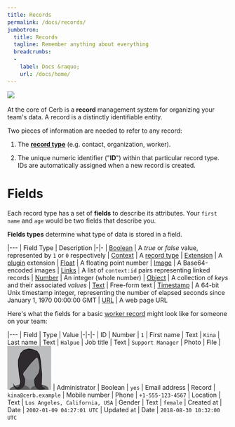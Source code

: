 ```yaml
---
title: Records
permalink: /docs/records/
jumbotron:
  title: Records
  tagline: Remember anything about everything
  breadcrumbs:
  -
    label: Docs &raquo;
    url: /docs/home/
---
```


<div class="cerb-screenshot">
<img src="/assets/images/guides/records/custom-records/custom-records.png" class="screenshot">
</div>

At the core of Cerb is a **record** management system for organizing your team's data. A record is a distinctly identifiable entity.

Two pieces of information are needed to refer to any record:

1. The [**record type**](/docs/records/types/) (e.g. contact, organization, worker).

1. The unique numeric identifier ("**ID**") within that particular record type. IDs are automatically assigned when a new record is created.

# Fields

Each record type has a set of **fields** to describe its attributes. Your `first name` and `age` would be two fields that describe you.

**Fields types** determine what type of data is stored in a field.

|---
| Field Type | Description
|-|-
| [Boolean](/docs/records/fields/types/boolean/) | A *true* or *false* value, represented by `1` or `0` respectively 
| [Context](/docs/records/fields/types/context/) | A [record type](/docs/records/types/)
| [Extension](/docs/records/fields/types/extension/) | A [plugin](/docs/plugins/) extension
| [Float](/docs/records/fields/types/float/) | A floating point number
| [Image](/docs/records/fields/types/images/) | A Base64-encoded images
| [Links](/docs/records/fields/types/links/) | A list of `context:id` pairs representing linked records
| [Number](/docs/records/fields/types/number/) | An integer (whole number)
| [Object](/docs/records/fields/types/object/) | A collection of _keys_ and their associated _values_
| [Text](/docs/records/fields/types/text/) | Free-form text
| [Timestamp](/docs/records/fields/types/timestamp/) | A 64-bit Unix timestamp integer, representing the number of elapsed seconds since January 1, 1970 00:00:00 GMT
| [URL](/docs/records/fields/types/URL/) | A web page URL

Here's what the fields for a basic [worker record](/docs/records/types/worker/) might look like for someone on your team:

|---
| Field | Type | Value
|-|-|-
| ID | Number | `1`
| First name | Text | `Kina`
| Last name | Text | `Halpue`
| Job title | Text | `Support Manager`
| Photo | File | <img src="/assets/images/common/avatars/person2.png" class="screenshot">
| Administrator | Boolean | `yes`
| Email address | Record | `kina@cerb.example`
| Mobile number | Phone | `+1-555-123-4567`
| Location | Text | `Los Angeles, California, USA`
| Gender | Text | `female`
| Created at | Date | `2002-01-09 04:27:01 UTC`
| Updated at | Date | `2018-08-30 10:32:00 UTC`

